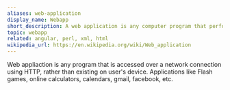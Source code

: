 ```yaml
---
aliases: web-application
display_name: Webapp
short_description: A web application is any computer program that performs a specific function by using a web browser as its client.
topic: webapp
related: angular, perl, xml, html
wikipedia_url: https://en.wikipedia.org/wiki/Web_application
---
```

Web appliaction is any program that is accessed over a network connection using HTTP, rather than existing on user's device. Applications like Flash games, online calculators, calendars, gmail, facebook, etc.